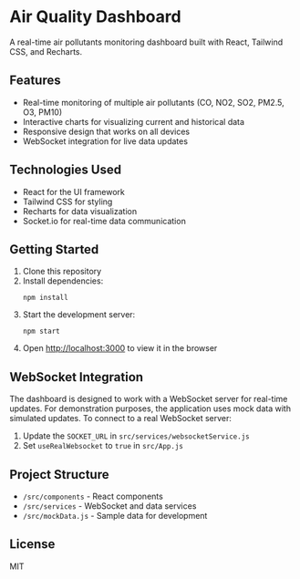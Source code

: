 # Air Quality Dashboard

A real-time air pollutants monitoring dashboard built with React, Tailwind CSS, and Recharts.

## Features

- Real-time monitoring of multiple air pollutants (CO, NO2, SO2, PM2.5, O3, PM10)
- Interactive charts for visualizing current and historical data
- Responsive design that works on all devices
- WebSocket integration for live data updates

## Technologies Used

- React for the UI framework
- Tailwind CSS for styling
- Recharts for data visualization
- Socket.io for real-time data communication

## Getting Started

1. Clone this repository
2. Install dependencies:
   ```
   npm install
   ```
3. Start the development server:
   ```
   npm start
   ```
4. Open [http://localhost:3000](http://localhost:3000) to view it in the browser

## WebSocket Integration

The dashboard is designed to work with a WebSocket server for real-time updates. For demonstration purposes, the application uses mock data with simulated updates. To connect to a real WebSocket server:

1. Update the `SOCKET_URL` in `src/services/websocketService.js`
2. Set `useRealWebsocket` to `true` in `src/App.js`

## Project Structure

- `/src/components` - React components
- `/src/services` - WebSocket and data services
- `/src/mockData.js` - Sample data for development

## License

MIT 